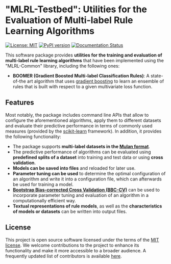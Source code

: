 # "MLRL-Testbed": Utilities for the Evaluation of Multi-label Rule Learning Algorithms

[![License: MIT](https://img.shields.io/badge/License-MIT-yellow.svg)](https://opensource.org/licenses/MIT)
[![PyPI version](https://badge.fury.io/py/mlrl-testbed.svg)](https://badge.fury.io/py/mlrl-testbed)
[![Documentation Status](https://readthedocs.org/projects/mlrl-boomer/badge/?version=latest)](https://mlrl-boomer.readthedocs.io/en/latest/?badge=latest)

This software package provides **utilities for the training and evaluation of multi-label rule learning algorithms** that have been implemented using the "MLRL-Common" library, including the following ones:

* **BOOMER (Gradient Boosted Multi-label Classification Rules)**: A state-of-the art algorithm that uses [gradient boosting](https://en.wikipedia.org/wiki/Gradient_boosting) to learn an ensemble of rules that is built with respect to a given multivariate loss function.

## Features

Most notably, the package includes command line APIs that allow to configure the aforementioned algorithms, apply them to different datasets  and evaluate their predictive performance in terms of commonly used measures (provided by the [scikit-learn](https://scikit-learn.org/) framework). In addition, it provides the following functionality:

* The package supports **multi-label datasets in the [Mulan format](http://mulan.sourceforge.net/format.html)**.
* The predictive performance of algorithms can be evaluated using **predefined splits of a dataset** into training and test data or using **cross validation**.
* **Models can be saved into files** and reloaded for later use.
* **Parameter tuning can be used** to determine the optimal configuration of an algorithm and write it into a configuration file, which can afterwards be used for training a model.  
* **[Bootstrap Bias-corrected Cross Validation (BBC-CV)](https://arxiv.org/pdf/1708.07180v2.pdf)** can be used to incorporate parameter tuning and evaluation of an algorithm  in a computationally efficient way.
* **Textual representations of rule models**, as well as the **characteristics of models or datasets** can be written into output files.

## License

This project is open source software licensed under the terms of the [MIT license](https://github.com/mrapp-ke/Boomer/blob/master/LICENSE.txt). We welcome contributions to the project to enhance its functionality and make it more accessible to a broader audience. A frequently updated list of contributors is available [here](https://github.com/mrapp-ke/Boomer/blob/master/CONTRIBUTORS.md). 
